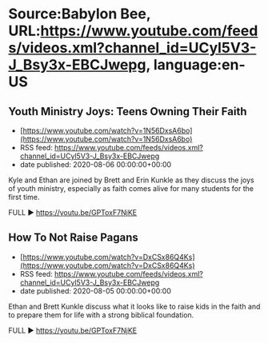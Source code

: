 # Source:Babylon Bee, URL:https://www.youtube.com/feeds/videos.xml?channel_id=UCyl5V3-J_Bsy3x-EBCJwepg, language:en-US

## Youth Ministry Joys: Teens Owning Their Faith
 - [https://www.youtube.com/watch?v=1N56DxsA6bo](https://www.youtube.com/watch?v=1N56DxsA6bo)
 - RSS feed: https://www.youtube.com/feeds/videos.xml?channel_id=UCyl5V3-J_Bsy3x-EBCJwepg
 - date published: 2020-08-06 00:00:00+00:00

Kyle and Ethan are joined by Brett and Erin Kunkle as they discuss the joys of youth ministry, especially as faith comes alive for many students for the first time. 

FULL ▶️ https://youtu.be/GPToxF7NjKE

## How To Not Raise Pagans
 - [https://www.youtube.com/watch?v=DxCSx86Q4Ks](https://www.youtube.com/watch?v=DxCSx86Q4Ks)
 - RSS feed: https://www.youtube.com/feeds/videos.xml?channel_id=UCyl5V3-J_Bsy3x-EBCJwepg
 - date published: 2020-08-05 00:00:00+00:00

Ethan and Brett Kunkle discuss what it looks like to raise kids in the faith and to prepare them for life with a strong biblical foundation.

FULL ▶️ https://youtu.be/GPToxF7NjKE

